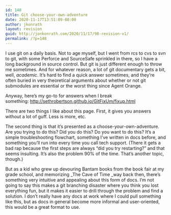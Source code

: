 ```yaml
---
id: 148
title: Git choose-your-own-adventure
date: 2020-11-17T13:51:09-08:00
author: jkonrath
layout: revision
guid: http://jonkonrath.com/2020/11/17/98-revision-v1/
permalink: /?p=148
---
```

I use git on a daily basis. Not to age myself, but I went from rcs to cvs to svn to git, with some Perforce and SourceSafe sprinkled in there, so I have a long background in source control. But git is just different enough to throw me sometimes. And for whatever reason, a lot of git documentary gets a bit, well, _academic_. It&#8217;s hard to find a quick answer sometimes, and they&#8217;re often buried in very theoretical arguments about whether or not git submodules are essential or the worst thing since Agent Orange.

Anyway, here&#8217;s my go-to for answers when I break something: <a href="http://sethrobertson.github.io/GitFixUm/fixup.html" target="_blank" rel="noopener noreferrer">http://sethrobertson.github.io/GitFixUm/fixup.html</a>

There are two things I like about this page. First, it gives you answers without a lot of guff. Less is more, etc.

The second thing is that it&#8217;s presented as a choose-your-own-adventure. Are you trying to do this? Did you do this? Do you want to do this? It&#8217;s a simple troubleshooting flowchart, something I&#8217;ve written in docs before, and something you&#8217;ll run into every time you call tech support. (There it gets a bad rap because the first steps are always &#8220;did you try restarting?&#8221; and that seems insulting. It&#8217;s also the problem 90% of the time. That&#8217;s another topic, though.)

But as a kid who grew up devouring Bantam books from the book fair at my grade school, and memorizing _The Cave of Time _way back then, there&#8217;s something very intuitive and appealing about this form of docs. I&#8217;m not going to say this makes a git branching disaster where you think you lost everything fun, but it makes it easier to drill through the problem and find a solution. I don&#8217;t really have any docs at work where I could pull something like this, but as docs in general become more informal and user-oriented, this would be a great format to use.